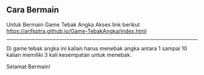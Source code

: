 ## Cara Bermain

Untuk Bermain Game Tebak Angka Akses link berikut <br>
https://arifsptra.github.io/Game-TebakAngka/index.html

---

Di game tebak angka ini kalian harus menebak angka antara 1 sampai 10<br>
kalian memiliki 3 kali kesempatan untuk menebak.

Selamat Bermain!
